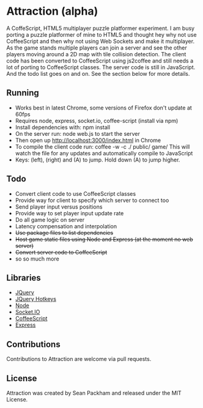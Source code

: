 Attraction (alpha)
=====

A CoffeScript, HTML5 multiplayer puzzle platformer experiment. I am busy porting a puzzle platformer of mine to HTML5 and thought hey why not use CoffeeScript and then why not using Web Sockets and make it multiplayer. As the game stands multiple players can join a server and see the other players moving around a 2D map with tile collision detection. The client code has been converted to CoffeeScript using js2coffee and still needs a lot of porting to CoffeeScript classes. The server code is still in JavaScript. And the todo list goes on and on. See the section below for more details.

Running
-----

- Works best in latest Chrome, some versions of Firefox don't update at 60fps
- Requires node, express, socket.io, coffee-script (install via npm)
- Install dependencies with: npm install
- On the server run: node web.js to start the server
- Then open up [http://localhost:3000/index.html](http://localhost:3000/index.html) in Chrome
- To compile the client code run: coffee -w -c ./ public/ game/ This will watch the file for any updates and automatically compile to JavaScript
- Keys: (left), (right) and (A) to jump. Hold down (A) to jump higher. 

Todo
-----

- Convert client code to use CoffeeScript classes
- Provide way for client to specify which server to connect too
- Send player input versus positions
- Provide way to set player input update rate
- Do all game logic on server
- Latency compensation and interpolation
- ~~Use package files to list dependencies~~
- ~~Host game static files using Node and Express (at the moment no web server)~~
- ~~Convert server code to CoffeeScript~~
- so so much more

Libraries
-----

- [JQuery](https://github.com/jquery/jquery)
- [JQuery Hotkeys](https://github.com/tzuryby/jquery.hotkeys)
- [Node](https://github.com/joyent/node)
- [Socket.IO](https://github.com/LearnBoost/socket.io)
- [CoffeeScript](https://github.com/jashkenas/coffee-script)
- [Express](https://github.com/visionmedia/express)

Contributions
-----

Contributions to Attraction are welcome via pull requests.

License
-----

Attraction was created by Sean Packham and released under the MIT License.
